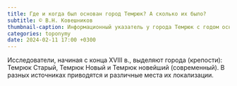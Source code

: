 ```yaml
---
title: Где и когда был основан город Темрюк? А сколько их было?
subtitle: © В.Н. Ковешников
thumbnail-caption: Информационный указатель у города Темрюк с годом основания
categories: toponymy
date: 2024-02-11 17:00 +0300
---
```

Исследователи, начиная с конца ХVIII в., выделяют города (крепости): Темрюк Старый, Темрюк Новый и Темрюк новейший (современный). В разных источниках приводятся и различные места их локализации.